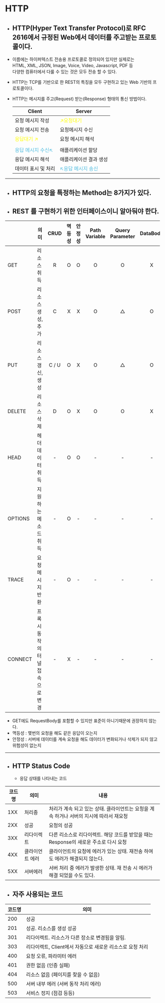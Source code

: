# HTTP

- ## HTTP(Hyper Text Transfer Protocol)로 RFC 2616에서 규정된 Web에서 데이터를 주고받는 프로토콜이다.
- 이름에는 하이퍼텍스트 전송용 프로토콜로 정의되어 있지만 실제로는  
    HTML, XML, JSON, Image, Voice, Video, Javascript, PDF 등  
    다양한 컴퓨터에서 다룰 수 있는 것은 모두 전송 할 수 있다.
- HTTP는 TCP를 기반으로 한 REST의 특징을 모두 구현하고 있는 Web 기반의 프로토콜이다.
- HTTP는 메시지를 주고(Request) 받는(Response) 형태의 통신 방법이다.  

    |Client|Server|
    |-------|------|
    |요청 메시지 작성|<span style="color:yellow">↗요청대기</span>|
    |요청 메시지 전송|요청메시지 수신|
    |<span style="color:yellow">응답대기 ↗</span>|요청 메시지 해석|
    |||
    |<span style="color:#50bcdf">응답 메시지 수신↖</span>|애플리케이션 할당|
    |응답 메시지 해석|애플리케이션 결과 생성|
    |데이터 표시 및 처리|<span style="color:#50bcdf">↖응답 메시지 송신</span>|
----------------------------
- ## HTTP의 요청을 특정하는 Method는 8가지가 있다.
- ## REST 를 구현하기 위한 인터페이스이니 알아둬야 한다.
| |의미|CRUD|멱등성|안정성|Path Variable|Query Parameter|DataBody|
|---|---|:---:|:---:|:---:|:---:|:---:|:---:|
|GET|리소스취득|R|O|O|O|O|X|
|POST|리소스 생성, 추가|C|X|X|O|△|O|
|PUT|리소스 갱신, 생성|C / U|O|X|O|△|O|
|DELETE|리소스 삭제|D|O|X|O|O|X|
|HEAD|헤더 데이터 취득|-|O|O|-|-|-|
|OPTIONS|지원하는 메소드 취득|-|O|-|-|-|-|
|TRACE|요청메시지 반환|-|O|-|-|-|-|
|CONNECT|프록시 동작의 터널 접속으로 변경|-|X|-|-|-|-|

- GET에도 RequestBody를 포함할 수 있지만 표준이 아니기때문에 권장하지 않는다.
- 멱등성 : 몇번의 요청을 해도 같은 응답이 오는지
- 안정성 : 서버에 데이터를 계속 요청을 해도 데이터가 변화되거나 삭제가 되지 않고 위험성이 없는지
-----------------------------------------
- ## HTTP Status Code
    - 응답 상태를 나타내는 코드

|코드명|의미|내용|
|---|---|---|
|1XX|처리중 | 처리가 계속 되고 있는 상태. 클라이언트는 요청을 계속 하거나 서버의 지시에 따라서 재요청|
|2XX|성공 | 요청의 성공|
|3XX|리다이렉트 | 다른 리소스로 리다이렉트. 해당 코드를 받았을 때는 Response의 새로운 주소로 다시 요청|
|4XX|클라이언트 에러 | 클라이언트의 요청에 에러가 있는 상태. 재전송 하여도 에러가 해결되지 않는다.|
|5XX|서버에러 | 서버 처리 중 에러가 발생한 상태. 재 전송 시 에러가 해결 되었을 수도 있다.|

- ## 자주 사용되는 코드

|코드명|의미|
|---|---|
|200 | 성공|
|201 | 성공. 리소스를 생성 성공|
|301 | 리다이렉트. 리소스가 다른 장소로 변경됨을 알림.|
|303 | 리다이렉트, Client에서 자동으로 새로운 리소스로 요청 처리|
|400 | 요청 오류, 파라미터 에러|
|401 | 권한 없음 (인증 실패)|
|404 | 리소스 없음 (페이지를 찾을 수 없음)|
|500 | 서버 내부 에러 (서버 동작 처리 에러)|
|503 | 서비스 정지 (점검 등등)|